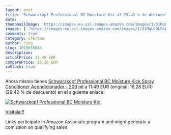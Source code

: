 ```yaml
---
layout: post
title: 'Schwarzkopf Professional BC Moisture Kic al 29.42 % de descuento'
date: 
thumbnailImage: 'https://images-eu.ssl-images-amazon.com/images/I/31MqLbDLGkL._SL200_.jpg'
images: [ 'https://images-eu.ssl-images-amazon.com/images/I/31MqLbDLGkL._SL200_.jpg' ]
comments: true
category: ofertas
author: ring
slug: 1019655046
description:
actualPrice: 11.49 EUR
comparePrice: 16.28 EUR
inStock: true
---
```


Ahora mismo tienes [Schwarzkopf Professional BC Moisture Kick Spray Conditioner Acondicionador - 200 ml](https://www.amazon.es/dp/1019655046/?tag=tolees-21) a 11.49 EUR (original: 16.28 EUR) (29.42 %  de descuento) en el siguiente enlace!

[![Schwarzkopf Professional BC Moisture Kic](https://images-eu.ssl-images-amazon.com/images/I/31MqLbDLGkL._SL200_.jpg)](https://www.amazon.es/dp/1019655046/?tag=tolees-21)

[Visítala!!!](https://www.amazon.es/dp/1019655046/?tag=tolees-21)

Links participate in Amazon Associate program and might generate a comission on qualifying sales
